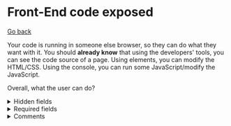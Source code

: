 # Front-End code exposed

[Go back](../index.md#security)

Your code is running in someone else browser, so they can do what they want with it. You should **already know** that using the developers' tools, you can see the code source of a page. Using elements, you can modify the HTML/CSS. Using the console, you can run some JavaScript/modify the JavaScript.

Overall, what the user can do?

<details class="details-e">
<summary>Hidden fields</summary>

If you made a field hidden, it's only `hidden` for your average user, but we can easily change the value of the hidden field.

Ex: you stored the ID of my account in the form to edit my profile, what if I put someone else ID inside? In the first place, this ID should be in the `$_SESSION`, so that was a pretty bad move 😶.
</details>

<details class="details-e">
<summary>Required fields</summary>

If a field is **required**, or you added a script in **JS** to check the form,  the user can **remove** or bypass anything. You **have to** test everything **again** in PHP. You will do it once in HTML/CSS for the normal users, and another one for the "hackers".
</details>

<details class="details-e">
<summary>Comments</summary>

You should never make HTML comments in your code (as anyone can read them). Instead, developers are making **PHP comments** like this

```php
<?php // some comment ?>
```
</details>